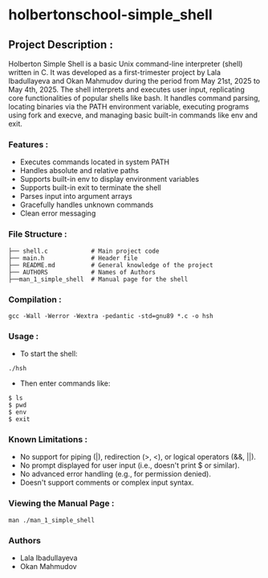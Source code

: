 # holbertonschool-simple_shell



## Project Description : 
Holberton Simple Shell is a basic Unix command-line interpreter (shell) written in C. 
It was developed as a first-trimester project by Lala Ibadullayeva and Okan Mahmudov during the period from May 21st, 2025 to May 4th, 2025.
The shell interprets and executes user input, replicating core functionalities of popular shells like bash. 
It handles command parsing, locating binaries via the PATH environment variable, executing programs using fork and execve, and managing basic built-in commands like env and exit.

### Features : 
- Executes commands located in system PATH
- Handles absolute and relative paths
- Supports built-in env to display environment variables
- Supports built-in exit to terminate the shell
- Parses input into argument arrays
- Gracefully handles unknown commands
- Clean error messaging


### File Structure : 

```
├── shell.c            # Main project code
├── main.h             # Header file
├── README.md          # General knowledge of the project
├── AUTHORS            # Names of Authors
├──man_1_simple_shell  # Manual page for the shell

````


### Compilation :
````
gcc -Wall -Werror -Wextra -pedantic -std=gnu89 *.c -o hsh
````

### Usage : 
- To start the shell:
```
./hsh
```

- Then enter commands like:
```
$ ls
$ pwd
$ env
$ exit
```

### Known Limitations :
- No support for piping (|), redirection (>, <), or logical operators (&&, ||).
- No prompt displayed for user input (i.e., doesn't print $ or similar).
- No advanced error handling (e.g., for permission denied).
- Doesn't support comments or complex input syntax.


### Viewing the Manual Page : 

````
man ./man_1_simple_shell
````


### Authors
- Lala Ibadullayeva
- Okan Mahmudov
